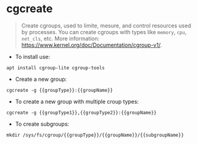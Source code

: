 # cgcreate

> Create cgroups, used to limite, mesure, and control resources used by processes.
> You can create cgroups with types like `memory`, `cpu`, `net_cls`, etc.
> More information: <https://www.kernel.org/doc/Documentation/cgroup-v1/>.

- To install use:

`apt install cgroup-lite cgroup-tools`

- Create a new group:

`cgcreate -g {{groupType}}:{{groupName}}`

- To create a new group with multiple croup types:

`cgcreate -g {{groupType1}},{{groupType2}}:{{groupName}}`

- To create subgroups:

`mkdir /sys/fs/cgroup/{{groupType}}/{{groupName}}/{{subgroupName}}`
